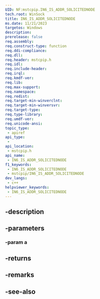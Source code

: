 ```yaml
---
UID: NF:mstcpip.IN6_IS_ADDR_SOLICITEDNODE
tech.root: WinSock
title: IN6_IS_ADDR_SOLICITEDNODE
ms.date: 11/21/2023
targetos: Windows
description: 
prerelease: false
req.assembly: 
req.construct-type: function
req.ddi-compliance: 
req.dll: 
req.header: mstcpip.h
req.idl: 
req.include-header: 
req.irql: 
req.kmdf-ver: 
req.lib: 
req.max-support: 
req.namespace: 
req.redist: 
req.target-min-winverclnt: 
req.target-min-winversvr: 
req.target-type: 
req.type-library: 
req.umdf-ver: 
req.unicode-ansi: 
topic_type:
 - apiref
api_type:
 - 
api_location:
 - mstcpip.h
api_name:
 - IN6_IS_ADDR_SOLICITEDNODE
f1_keywords:
 - IN6_IS_ADDR_SOLICITEDNODE
 - mstcpip/IN6_IS_ADDR_SOLICITEDNODE
dev_langs:
 - c++
helpviewer_keywords:
 - IN6_IS_ADDR_SOLICITEDNODE
---
```


## -description

## -parameters

### -param a

## -returns

## -remarks

## -see-also

